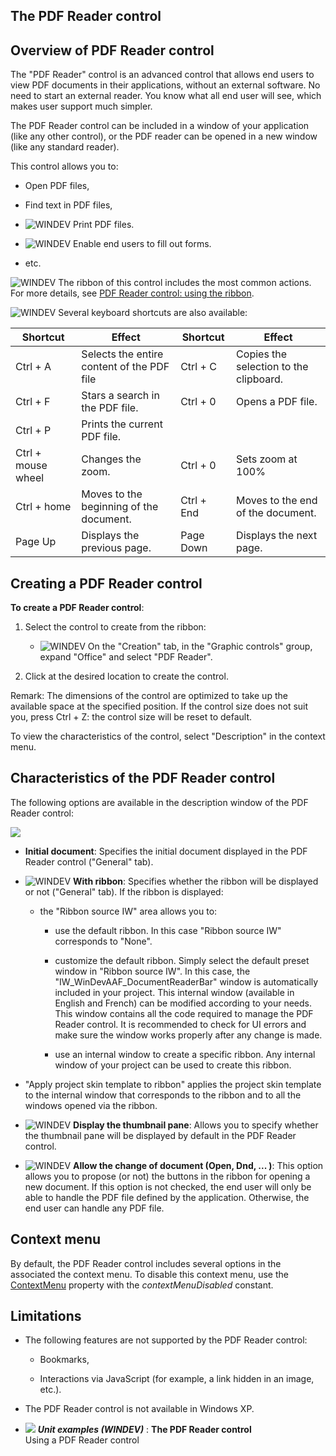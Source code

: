 


## The PDF Reader control
			



<a name="NOTE1"></a>
<a name="NOTE1_1"></a>


## Overview of PDF Reader control
<a name="overview_pdf_reader_control_ELTTEXTE000316"></a>
The "PDF Reader" control is an advanced control that allows end users to view PDF documents in their applications, without an external software. No need to start an external reader. You know what all end user will see, which makes user support much simpler.



The PDF Reader control can be included in a window of your application (like any other control), or the PDF reader can be opened in a new window (like any standard reader).

This control allows you to: 

- Open PDF files,

- Find text in PDF files,

- ![WINDEV](https://doc.pcsoft.fr/ext/images/us/WD.png) Print PDF files.

- ![WINDEV](https://doc.pcsoft.fr/ext/images/us/WD.png) Enable end users to fill out forms.

- etc.


![WINDEV](https://doc.pcsoft.fr/ext/images/us/WD.png) The ribbon of this control includes the most common actions. For more details, see [PDF Reader control: using the ribbon](../WDChamp/1410087040.md). 

![WINDEV](https://doc.pcsoft.fr/ext/images/us/WD.png) Several keyboard shortcuts are also available: 

| Shortcut | Effect | Shortcut | Effect |
| --- | --- | --- | --- |
| Ctrl + A | Selects the entire content of the PDF file | Ctrl + C | Copies the selection to the clipboard. |
| Ctrl + F | Stars a search in the PDF file. | Ctrl + 0 | Opens a PDF file. |
| Ctrl + P | Prints the current PDF file. |   |   |
| Ctrl + mouse wheel | Changes the zoom. | Ctrl + 0 | Sets zoom at 100% |
| Ctrl + home | Moves to the beginning of the document. | Ctrl + End | Moves to the end of the document. |
| Page Up | Displays the previous page. | Page Down | Displays the next page. |



<a name="NOTE2"></a>
<a name="NOTE2_1"></a>


## Creating a PDF Reader control
<a name="creating_pdf_reader_control_ELTTEXTE000340"></a>
**To create a PDF Reader control**:

1. Select the control to create from the ribbon: 

	- ![WINDEV](https://doc.pcsoft.fr/ext/images/us/WD.png) On the "Creation" tab, in the "Graphic controls" group, expand "Office" and select "PDF Reader".




2. Click at the desired location to create the control.




Remark: The dimensions of the control are optimized to take up the available space at the specified position. If the control size does not suit you, press Ctrl + Z: the control size will be reset to default.

To view the characteristics of the control, select "Description" in the context menu. 



<a name="NOTE3"></a>
<a name="NOTE3_1"></a>


## Characteristics of the PDF Reader control
<a name="characteristics_the_pdf_reader_control_ELTTEXTE000368"></a>
The following options are available in the description window of the PDF Reader control: 

![](https://doc.pcsoft.fr/en-US/images/image.awp?langid=3&name=Champ_Lecteur_Description%20-%20HC%20N%B0001.gif)


- **Initial document**: Specifies the initial document displayed in the PDF Reader control ("General" tab). 

- ![WINDEV](https://doc.pcsoft.fr/ext/images/us/WD.png) **With ribbon**: Specifies whether the ribbon will be displayed or not ("General" tab). If the ribbon is displayed: 

	- the "Ribbon source IW" area allows you to: 

		- use the default ribbon. In this case "Ribbon source IW" corresponds to "None". 

		- customize the default ribbon.
						Simply select the default preset window in "Ribbon source IW". In this case, the "IW_WinDevAAF_DocumentReaderBar" window is automatically included in your project. This internal window (available in English and French) can be modified according to your needs. This window contains all the code required to manage the PDF Reader control. It is recommended to check for UI errors and make sure the window works properly after any change is made. 

		- use an internal window to create a specific ribbon.
						Any internal window of your project can be used to create this ribbon.




- "Apply project skin template to ribbon" applies the project skin template to the internal window that corresponds to the ribbon and to all the windows opened via the ribbon.

- ![WINDEV](https://doc.pcsoft.fr/ext/images/us/WD.png) **Display the thumbnail pane**: Allows you to specify whether the thumbnail pane will be displayed by default in the PDF Reader control. 

- ![WINDEV](https://doc.pcsoft.fr/ext/images/us/WD.png) **Allow the change of document (Open, Dnd, ... )**: This option allows you to propose (or not) the buttons in the ribbon for opening a new document. If this option is not checked, the end user will only be able to handle the PDF file defined by the application. Otherwise, the end user can handle any PDF file.




<a name="NOTE5"></a>
<a name="NOTE5_1"></a>


## Context menu
<a name="context_menu_ELTTEXTE000392"></a>
By default, the PDF Reader control includes several options in the associated the context menu. To disable this context menu, use the [ContextMenu](../Proprietes/2510077.md) property with the *contextMenuDisabled* constant. 

<a name="NOTE4"></a>
<a name="NOTE4_1"></a>


## Limitations
<a name="limitations_ELTTEXTE000416"></a>


- The following features are not supported by the PDF Reader control: 

	- Bookmarks, 

	- Interactions via JavaScript (for example, a link hidden in an image, etc.). 




- The PDF Reader control is not available in Windows XP. 





- ![](https://doc.pcsoft.fr/en-US/images/image.awp?langid=3&name=ThePDFReadercontrol.gif) ***Unit examples (WINDEV)*** : **The PDF Reader control** <br>Using a PDF Reader control


